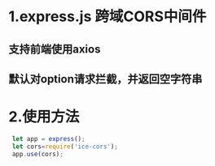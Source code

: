 # 1.express.js 跨域CORS中间件
## 支持前端使用axios
## 默认对option请求拦截，并返回空字符串
 
# 2.使用方法
```javascript
 let app = express();
 let cors=require('ice-cors');
 app.use(cors);
```